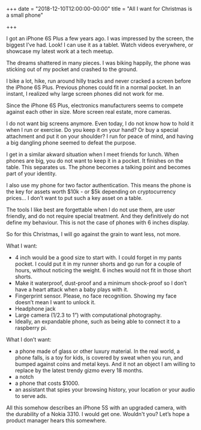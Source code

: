 +++
date = "2018-12-10T12:00:00-00:00"
title = "All I want for Christmas is a small phone"

+++

I got an iPhone 6S Plus a few years ago. I was impressed by the screen, the biggest I’ve had. Look! I can use it as a tablet. Watch videos everywhere, or showcase my latest work at a tech meetup.

The dreams shattered in many pieces. I was biking happily, the phone was sticking out of my pocket and crashed to the ground.

I bike a lot, hike, run around hilly tracks and never cracked a screen before the iPhone 6S Plus. Previous phones could fit in a normal pocket. In an instant, I realized why large screen phones did not work for me.

Since the iPhone 6S Plus, electronics manufacturers seems to compete against each other in size. More screen real estate, more cameras.

I do not want big screens anymore. Even today, I do not know how to hold it when I run or exercise. Do you keep it on your hand? Or buy a special attachment and put it on your shoulder? I run for peace of mind, and having a big dangling phone seemed to defeat the purpose.

I get in a similar akward situation when I meet friends for lunch. When phones are big, you do not want to keep it in a pocket. It finishes on the table. This separates us. The phone becomes a talking point and becomes part of your identity.

I also use my phone for two factor authentication. This means the phone is the key for assets worth $10k - or $5k depending on cryptocurrency prices… I don’t want to put such a key asset on a table.

The tools I like best are forgettable when I do not use them, are user friendly, and do not require special treatment. And they definitively do not define my behaviour. This is not the case of phones with 6 inches display.

So for this Christmas, I will go against the grain to want less, not more. 

What I want:

- 4 inch would be a good size to start with. I could forget in my pants pocket. I could put it in my runner shorts and go run for a couple of hours, without noticing the weight. 6 inches would not fit in those short shorts.
- Make it waterproof, dust-proof and a minimum shock-proof so I don’t have a heart attack when a baby plays with it. 
- Fingerprint sensor. Please, no face recognition. Showing my face doesn’t mean I want to unlock it.
- Headphone jack
- Large camera (1/2.3 to 1”) with computational photography.
- Ideally, an expandable phone, such as being able to connect it to a raspberry pi.

What I don’t want:

- a phone made of glass or other luxury material. In the real world, a phone falls, is a toy for kids, is covered by sweat when you run, and bumped against coins and metal keys. And it not an object I am willing to replace by the latest trendy gizmo every 18 months.
- a notch
- a phone that costs $1000. 
- an assistant that spies your browsing history, your location or your audio to serve ads. 

All this somehow describes an iPhone 5S with an upgraded camera, with the durability of a Nokia 3310. I would get one. Wouldn't you? Let’s hope a product manager hears this somewhere.

